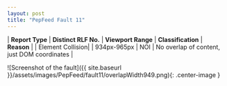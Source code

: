 ```yaml
---
layout: post
title: "PepFeed Fault 11"
---
```

| **Report Type** | **Distinct RLF No.** | **Viewport Range** | **Classification** | **Reason** |
| Element Collision|  | 934px-965px | NOI | No overlap of content, just DOM coordinates | 

![Screenshot of the fault]({{ site.baseurl }}/assets/images/PepFeed/fault11/overlapWidth949.png){: .center-image }